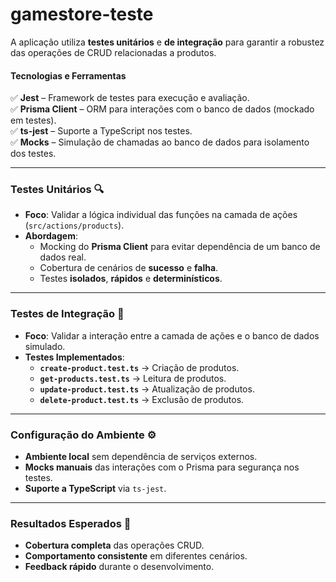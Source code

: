 # gamestore-teste

A aplicação utiliza **testes unitários** e **de integração** para garantir a robustez das operações de CRUD relacionadas a produtos.  

#### **Tecnologias e Ferramentas**  
✅ **Jest** – Framework de testes para execução e avaliação.  
✅ **Prisma Client** – ORM para interações com o banco de dados (mockado em testes).  
✅ **ts-jest** – Suporte a TypeScript nos testes.  
✅ **Mocks** – Simulação de chamadas ao banco de dados para isolamento dos testes.  

---

### **Testes Unitários** 🔍  
- **Foco**: Validar a lógica individual das funções na camada de ações (`src/actions/products`).  
- **Abordagem**:  
  - Mocking do **Prisma Client** para evitar dependência de um banco de dados real.  
  - Cobertura de cenários de **sucesso** e **falha**.  
  - Testes **isolados**, **rápidos** e **determinísticos**.  

---

### **Testes de Integração** 🔗  
- **Foco**: Validar a interação entre a camada de ações e o banco de dados simulado.  
- **Testes Implementados**:  
  - **`create-product.test.ts`** → Criação de produtos.  
  - **`get-products.test.ts`** → Leitura de produtos.  
  - **`update-product.test.ts`** → Atualização de produtos.  
  - **`delete-product.test.ts`** → Exclusão de produtos.  

---

### **Configuração do Ambiente** ⚙️  
- **Ambiente local** sem dependência de serviços externos.  
- **Mocks manuais** das interações com o Prisma para segurança nos testes.  
- **Suporte a TypeScript** via `ts-jest`.  

---

### **Resultados Esperados** 🎯  
- **Cobertura completa** das operações CRUD.  
- **Comportamento consistente** em diferentes cenários.  
- **Feedback rápido** durante o desenvolvimento.  


